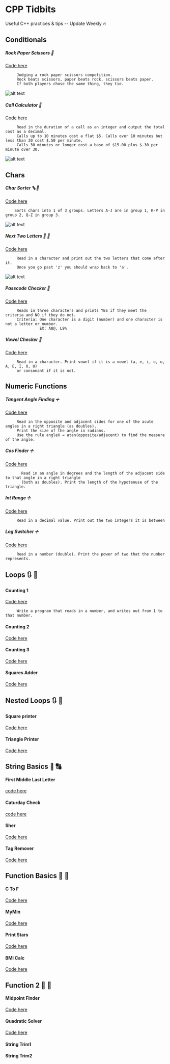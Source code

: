 # CPP Tidbits
Useful C++ practices &amp; tips -- Update Weekly 🔥
## Conditionals
#####	Rock Paper Scissors 🎲
[Code here](https://github.com/francisknight/CPP-Tidbits/blob/master/Rock%20Paper%20Scissors/main.cpp)
         
         Judging a rock paper scissors competition.
         Rock beats scissors, paper beats rock, scissors beats paper. 
         If both players chose the same thing, they tie.
![alt text](https://github.com/francisknight/CPP-Tidbits/blob/master/Rock%20Paper%20Scissors/rps.png)
#####     Call Calculator 🤙
[Code here](https://github.com/francisknight/CPP-Tidbits/blob/master/Call%20Calculator/main.cpp)

         Read in the duration of a call as an integer and output the total cost as a decimal.
         Calls up to 10 minutes cost a flat $5. Calls over 10 minutes but less than 30 cost $.50 per minute. 
         Calls 30 minutes or longer cost a base of $15.00 plus $.30 per minute over 30.
![alt text](https://github.com/francisknight/CPP-Tidbits/blob/master/Call%20Calculator/cc.png)

## Chars 
#####	Char Sorter 🔤 🔢
[Code here](https://github.com/francisknight/CPP-Tidbits/blob/master/Char%20Sorter/main.cpp)

        Sorts chars into 1 of 3 groups. Letters A-J are in group 1, K-P in group 2, Q-Z in group 3.
  ![alt text](https://github.com/francisknight/CPP-Tidbits/blob/master/Char%20Sorter/cs.png)
#####	Next Two Letters 🔡 🔡
[Code here](https://github.com/francisknight/CPP-Tidbits/blob/master/Next%20Two%20Letters/main.cpp)

         Read in a character and print out the two letters that come after it. 
         Once you go past 'z' you should wrap back to 'a'.
  ![alt text](https://github.com/francisknight/CPP-Tidbits/blob/master/Next%20Two%20Letters/ntl.png)
#####	Passcode Checker 🔐
[Code here](https://github.com/francisknight/CPP-Tidbits/edit/master/Passcode%20Checker/main.cpp)
         
         Reads in three characters and prints YES if they meet the criteria and NO if they do not.
         Criteria: One character is a digit (number) and one character is not a letter or number.
                   EX: A8@, L9%
#####	Vowel Checker 🔡
[Code here](https://github.com/francisknight/CPP-Tidbits/blob/master/Vowel%20Checker/main.cpp)

         Read in a character. Print vowel if it is a vowel (a, e, i, o, u, A, E, I, O, U) 
         or consonant if it is not.

## Numeric Functions
#####	Tangent Angle Finding ➗
[Code here](https://github.com/francisknight/CPP-Tidbits/blob/master/Tangent%20Angle%20Finding/main.cpp)

         Read in the opposite and adjacent sides for one of the acute angles in a right triangle (as doubles). 
         Print the size of the angle in radians. 
         Use the rule angleX = atan(opposite/adjacent) to find the measure of the angle.
#####	Cos Finder ➗
[Code here](https://github.com/francisknight/CPP-Tidbits/blob/master/Cos%20Finder/main.cpp)
           
           Read in an angle in degrees and the length of the adjacent side to that angle in a right triangle 
           (both as doubles). Print the length of the hypotenuse of the triangle.                                                                                                              
#####	Int Range ➗
[Code here](https://github.com/francisknight/CPP-Tidbits/blob/master/Int%20Range/main.cpp)

         Read in a decimal value. Print out the two integers it is between
#####	Log Switcher ➗
[Code here](https://github.com/francisknight/CPP-Tidbits/blob/master/Log%20Switcher/main.cpp)
         
         Read in a number (double). Print the power of two that the number represents.

## Loops 🔃 🔁
#### Counting 1
[Code here](https://github.com/francisknight/CPP-Tidbits/blob/master/Counting%201/main.cpp)

         Write a program that reads in a number, and writes out from 1 to that number.

#### Counting 2
[Code here](https://github.com/francisknight/CPP-Tidbits/blob/master/Counting%202/main.cpp)

#### Counting 3
[Code here](https://github.com/francisknight/CPP-Tidbits/blob/master/Counting%203/main.cpp)

#### Squares Adder
[Code here](https://github.com/francisknight/CPP-Tidbits/blob/master/Squares%20Adder/main.cpp)

## Nested Loops 🔃 🔁

####	Square printer
[Code here](https://github.com/francisknight/CPP-Tidbits/blob/master/Square%20printer/main.cpp)
 
####	Triangle Printer
[Code here](https://github.com/francisknight/CPP-Tidbits/blob/master/Triangle%20Printer/main.cpp)

## String Basics 🔡 🔠

####     First Middle Last Letter
[code here](https://github.com/francisknight/CPP-Tidbits/blob/master/First%20Middle%20Last%20Letter/main.cpp)

####    	Caturday Check
[code here](https://github.com/francisknight/CPP-Tidbits/blob/master/Caturday%20Check/main.cpp)
####    	Sher
[Code here](https://github.com/francisknight/CPP-Tidbits/blob/master/Sher/main.cpp)

####    	Tag Remover
[Code here](https://github.com/francisknight/CPP-Tidbits/blob/master/Tag%20Remover/main.cpp)

## Function Basics 🔅 🔅

 #### C To F
 [Code here](https://github.com/francisknight/CPP-Tidbits/blob/master/C%20To%20F/main.cpp)
 
 #### MyMin
 [Code here](https://github.com/francisknight/CPP-Tidbits/blob/master/MyMin/main.cpp)
 
 #### Print Stars
 [Code here](https://github.com/francisknight/CPP-Tidbits/blob/master/Print%20Stars/main.cpp)
 
 #### BMI Calc
 [Code here](https://github.com/francisknight/CPP-Tidbits/blob/master/BMI%20Calc/main.cpp)
 
 ## Function 2 🔅 🔅
 
 #### 	Midpoint Finder
 [Code here](https://github.com/francisknight/CPP-Tidbits/blob/master/Midpoint%20Finder/main.cpp)
 
 ####    Quadratic Solver
 [Code here](https://github.com/francisknight/CPP-Tidbits/blob/master/Quadratic%20Solver/main.cpp)

 ####    String Trim1
 
 ####    String Trim2
